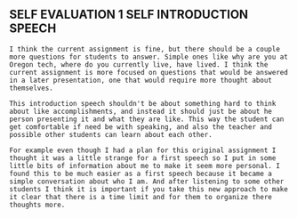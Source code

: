 ## SELF EVALUATION 1 SELF INTRODUCTION SPEECH

  `I think the current assignment is fine, but there should be a couple more questions for students to answer. Simple ones like why are you at Oregon tech, where do you currently live, have lived. I think the current assignment is more focused on questions that would be answered in a later presentation, one that would require more thought about themselves.`

  `This introduction speech shouldn't be about something hard to think about like accomplishments, and instead it should just be about he person presenting it and what they are like. This way the student can get comfortable if need be with speaking, and also the teacher and possible other students can learn about each other.`

  `For example even though I had a plan for this original assignment I thought it was a little strange for a first speech so I put in some little bits of information about me to make it seem more personal. I found this to be much easier as a first speech because it became a simple conversation about who I am. And after listening to some other students I think it is important if you take this new approach to make it clear that there is a time limit and for them to organize there thoughts more.`
